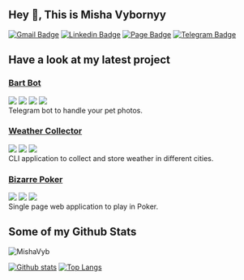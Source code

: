 ## Hey 👋, This is Misha Vybornyy

[![Gmail Badge](https://img.shields.io/badge/-vbrn.mv@gmail.com-c14438?style=flat&logo=Gmail&logoColor=white&link=mailto:vbrn.mv@gmail.com)](mailto:vbrn.mv@gmail.com)
[![Linkedin Badge](https://img.shields.io/badge/-mikhail_vybornyy-0072b1?style=flat&logo=Linkedin&logoColor=white&link=https://www.linkedin.com/in/mikhail-vybornyy-2a510a253/)](https://www.linkedin.com/in/mikhail-vybornyy-2a510a253/) 
[![Page Badge](https://img.shields.io/badge/CV-web-blue?style=flat&link=https://mishavyb.github.io//)](https://mishavyb.github.io/) 
[![Telegram Badge](https://img.shields.io/badge/-mishaviborniy-blue?style=social&logo=telegram&link=https://t.me/mishaviborniy)](https://t.me/mishaviborniy) <p align='left'>
 

## Have a look at my latest project
### [Bart Bot](https://github.com/MishaVyb/bart-bot)
![](https://img.shields.io/badge/PTB-20.1-blue) ![](https://img.shields.io/badge/Pyrogram-2.0.1-blue) ![](https://img.shields.io/badge/Anyio-3.6.2-blue) ![](https://img.shields.io/badge/SQLAlchemy-2.0.4-blue) <br>
Telegram bot to handle your pet photos. 

### [Weather Collector](https://github.com/MishaVyb/weather-collector)
![](https://img.shields.io/badge/Pydantic-1.10.2-blue) ![](https://img.shields.io/badge/APScheduler-3.9.1-blue) ![](https://img.shields.io/badge/SQLAlchemy-1.4.4-blue) <br>
CLI application to collect and store weather in different cities. 


### [Bizarre Poker](https://github.com/MishaVyb/bizarre-poker)
![](https://img.shields.io/badge/Django-4.1-blue) ![](https://img.shields.io/badge/DRF-3.13-blue) ![](https://img.shields.io/badge/Pytest-7.1.2-blue) <br>
Single page web application to play in Poker. 


## Some of my Github Stats
<p align=left> <img src=https://komarev.com/ghpvc/?username=MishaVyb alt=MishaVyb /> </p>

[![Github stats](https://github-readme-stats.vercel.app/api?username=MishaVyb&show_icons=true&include_all_commits=true)](https://github.com/MishaVyb/github-readme-stats)
[![Top Langs](https://github-readme-stats.vercel.app/api/top-langs/?username=MishaVyb&layout=compact)](https://github.com/MishaVyb/github-readme-stats)
